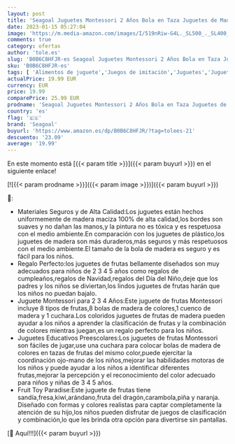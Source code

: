 ```yaml
---
layout: post
title: 'Seagoal Juguetes Montessori 2 Años Bola en Taza Juguetes de Madera Frutas Juguetes Educativos Preescolares de Clasificación de Colores Regalo Cumpleaños Navidad Niños 1 2 3 4 Años'
date: 2023-01-15 05:27:04
image: 'https://m.media-amazon.com/images/I/519nRiw-G4L._SL500_._SL400_.jpg'
comments: true
category: ofertas
author: 'tole.es'
slug: 'B0B6C8HFJR-es Seagoal Juguetes Montessori 2 Años Bola en Taza Juguetes...'
sku: 'B0B6C8HFJR-es'
tags: [ 'Alimentos de juguete','Juegos de imitación','Juguetes','Juguetes de cocina','Juguetes y juegos','navidad','seagoal','🇪🇸', ]
actualPrice: 19.99 EUR
currency: EUR
price: 19.99
comparePrice: 25.99 EUR
prodname: 'Seagoal Juguetes Montessori 2 Años Bola en Taza Juguetes de Madera Frutas Juguetes Educativos Preescolares de Clasificación de Colores Regalo Cumpleaños Navidad Niños 1 2 3 4 Años'
country: 'es'
flag: '🇪🇸'
brand: 'Seagoal'
buyurl: 'https://www.amazon.es/dp/B0B6C8HFJR/?tag=tolees-21'
descuento: '23.09'
average: '19.99'
---
```


En este momento está [{{< param title >}}]({{< param buyurl >}}) en el siguiente enlace!

[![{{< param prodname >}}]({{< param image >}})]({{< param buyurl >}})

🔎:

- Materiales Seguros y de Alta Calidad:Los juguetes están hechos uniformemente de madera maciza 100% de alta calidad,los bordes son suaves y no dañan las manos,y la pintura no es tóxica y es respetuosa con el medio ambiente.En comparación con los juguetes de plástico,los juguetes de madera son más duraderos,más seguros y más respetuosos con el medio ambiente.El tamaño de la bola de madera es seguro y es fácil para los niños.
- Regalo Perfecto:los juguetes de frutas bellamente diseñados son muy adecuados para niños de 2 3 4 5 años como regalos de cumpleaños,regalos de Navidad,regalos del Día del Niño,deje que los padres y los niños se diviertan,los lindos juguetes de frutas harán que los niños no puedan bajalo.
- Juguete Montessori para 2 3 4 Años:Este juguete de frutas Montessori incluye 8 tipos de frutas,8 bolas de madera de colores,1 cuenco de madera y 1 cuchara.Los coloridos juguetes de frutas de madera pueden ayudar a los niños a aprender la clasificación de frutas y la combinación de colores mientras juegan,es un regalo perfecto para los niños.
- Juguetes Educativos Preescolares:Los juguetes de frutas Montessori son fáciles de jugar,use una cuchara para colocar bolas de madera de colores en tazas de frutas del mismo color,puede ejercitar la coordinación ojo-mano de los niños,mejorar las habilidades motoras de los niños y puede ayudar a los niños a identificar diferentes frutas,mejorar la percepción y el reconocimiento del color adecuado para niños y niñas de 3 4 5 años.
- Fruit Toy Paradise:Este juguete de frutas tiene sandía,fresa,kiwi,arándano,fruta del dragón,carambola,piña y naranja. Diseñado con formas y colores realistas para captar completamente la atención de su hijo,los niños pueden disfrutar de juegos de clasificación y combinación,lo que les brinda otra opción para divertirse sin pantallas.

[🛒 Aquí!!!]({{< param buyurl >}})

